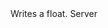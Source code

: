 <function name="WriteFloat" parent="bf_write" type="classfunc">
	<description>
		Writes a float.
		<added version="0.4"></added>
	</description>
	<realm>Server</realm>
	<args>
		<arg name="value" type="number"></arg>
	</args>
</function>